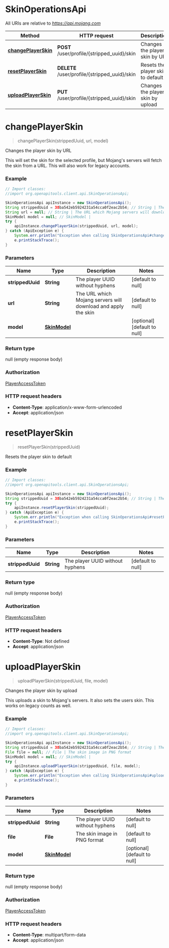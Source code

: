 # SkinOperationsApi

All URIs are relative to *https://api.mojang.com*

Method | HTTP request | Description
------------- | ------------- | -------------
[**changePlayerSkin**](SkinOperationsApi.md#changePlayerSkin) | **POST** /user/profile/{stripped_uuid}/skin | Changes the player skin by URL
[**resetPlayerSkin**](SkinOperationsApi.md#resetPlayerSkin) | **DELETE** /user/profile/{stripped_uuid}/skin | Resets the player skin to default
[**uploadPlayerSkin**](SkinOperationsApi.md#uploadPlayerSkin) | **PUT** /user/profile/{stripped_uuid}/skin | Changes the player skin by upload


<a name="changePlayerSkin"></a>
# **changePlayerSkin**
> changePlayerSkin(strippedUuid, url, model)

Changes the player skin by URL

This will set the skin for the selected profile, but Mojang&#39;s servers will fetch the skin from a URL. This will also work for legacy accounts.

### Example
```java
// Import classes:
//import org.openapitools.client.api.SkinOperationsApi;

SkinOperationsApi apiInstance = new SkinOperationsApi();
String strippedUuid = 38ba542eb5924231a54cca0f2eac2b54; // String | The player UUID without hyphens
String url = null; // String | The URL which Mojang servers will download and apply the skin
SkinModel model = null; // SkinModel | 
try {
    apiInstance.changePlayerSkin(strippedUuid, url, model);
} catch (ApiException e) {
    System.err.println("Exception when calling SkinOperationsApi#changePlayerSkin");
    e.printStackTrace();
}
```

### Parameters

Name | Type | Description  | Notes
------------- | ------------- | ------------- | -------------
 **strippedUuid** | **String**| The player UUID without hyphens | [default to null]
 **url** | **String**| The URL which Mojang servers will download and apply the skin | [default to null]
 **model** | [**SkinModel**](SkinModel.md)|  | [optional] [default to null]

### Return type

null (empty response body)

### Authorization

[PlayerAccessToken](../README.md#PlayerAccessToken)

### HTTP request headers

 - **Content-Type**: application/x-www-form-urlencoded
 - **Accept**: application/json

<a name="resetPlayerSkin"></a>
# **resetPlayerSkin**
> resetPlayerSkin(strippedUuid)

Resets the player skin to default

### Example
```java
// Import classes:
//import org.openapitools.client.api.SkinOperationsApi;

SkinOperationsApi apiInstance = new SkinOperationsApi();
String strippedUuid = 38ba542eb5924231a54cca0f2eac2b54; // String | The player UUID without hyphens
try {
    apiInstance.resetPlayerSkin(strippedUuid);
} catch (ApiException e) {
    System.err.println("Exception when calling SkinOperationsApi#resetPlayerSkin");
    e.printStackTrace();
}
```

### Parameters

Name | Type | Description  | Notes
------------- | ------------- | ------------- | -------------
 **strippedUuid** | **String**| The player UUID without hyphens | [default to null]

### Return type

null (empty response body)

### Authorization

[PlayerAccessToken](../README.md#PlayerAccessToken)

### HTTP request headers

 - **Content-Type**: Not defined
 - **Accept**: application/json

<a name="uploadPlayerSkin"></a>
# **uploadPlayerSkin**
> uploadPlayerSkin(strippedUuid, file, model)

Changes the player skin by upload

This uploads a skin to Mojang&#39;s servers. It also sets the users skin. This works on legacy counts as well.

### Example
```java
// Import classes:
//import org.openapitools.client.api.SkinOperationsApi;

SkinOperationsApi apiInstance = new SkinOperationsApi();
String strippedUuid = 38ba542eb5924231a54cca0f2eac2b54; // String | The player UUID without hyphens
File file = null; // File | The skin image in PNG format
SkinModel model = null; // SkinModel | 
try {
    apiInstance.uploadPlayerSkin(strippedUuid, file, model);
} catch (ApiException e) {
    System.err.println("Exception when calling SkinOperationsApi#uploadPlayerSkin");
    e.printStackTrace();
}
```

### Parameters

Name | Type | Description  | Notes
------------- | ------------- | ------------- | -------------
 **strippedUuid** | **String**| The player UUID without hyphens | [default to null]
 **file** | **File**| The skin image in PNG format | [default to null]
 **model** | [**SkinModel**](SkinModel.md)|  | [optional] [default to null]

### Return type

null (empty response body)

### Authorization

[PlayerAccessToken](../README.md#PlayerAccessToken)

### HTTP request headers

 - **Content-Type**: multipart/form-data
 - **Accept**: application/json

